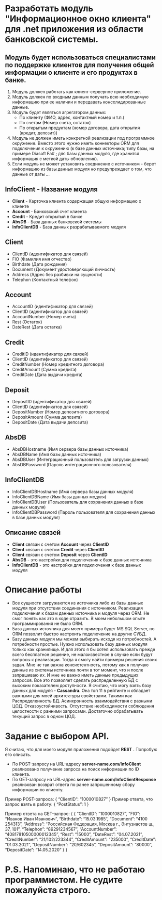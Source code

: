 # Разработать модуль "Информационное окно клиента" для .net приложения из области банковской системы.
## Модуль будет использоваться специалистами по поддержке клиентов для получения общей информации о клиенте и его продуктах в банке.

1. Модуль должен работать как клиент-серверное приложение.
2. Модуль должен по входным данным получать всю необходимую информацию при ее наличии и передавать консолидированные данные.
3. Модуль будет являться агрегатором данных:
	- По клиенту (ФИО, адрес, контактный номер и т.п.)
	- По счетам (Номер счета, остаток)
	- По открытым продуктам (номер договора, дата открытия (кредит, депозит))
4. Модуль не должен иметь конкретной реализации под программное окружение. Вместо этого нужно иметь коннекторы ORM для подключения к окружению (к базе данных источника; типу базы, на примере Diasoft Fa# ; для базы данных модуля, где хранится информация с меткой даты обновления).
5. Если модуль не может установить соединение с источником - берет информацию из базы данных модуля но предупреждает о том, что данные от даты ... 

## InfoClient - Название модуля
- **Client** - Карточка клиента содержащая общую информацию о клиенте
- **Account** - Банковский счет клиента
- **Credit** - Кредит открытый в банке
- **AbsDB** - База данных банковской системы
- **InfoClientDB** - База данных разрабатываемого модуля

## **Client**
- ClientID (идентификатор для связей)
- FIO (Фамилия имя отчество)
- Birthdate (Дата рождения)
- Document (Документ удостоверяющий личность)
- Address (Адрес без разбивки на сущности)
- Telephon (Контактный телефон)

## **Account**
- AccountID (идентификатор для связей)
- ClientID (идентификатор для связей)
- AccountNumber (Номер счета)
- Rest (Остаток)
- DateRest (Дата остатка)

## **Credit**
- CreditID (идентификатор для связей)
- ClientID (идентификатор для связей)
- CreditNumber (Номер кредитного договора)
- CreditAmount (Сумма кредита)
- CreditDate (Дата выдачи кредита)

## **Deposit**
- DepositID (идентификатор для связей)
- ClientID (идентификатор для связей)
- DepositNumber (Номер депозитного договора)
- DepositAmount (Сумма депозита)
- DepositDate (Дата выдачи депозита)

## **AbsDB**
- AbsDBHostname (Имя сервера базы данных источника)
- AbsDBName (Имя базы данных источника)
- AbsDBUser (Интеграционный пользователь для загрузки данных)
- AbsDBPassword (Пароль интеграционного пользователя)

## **InfoClientDB**
- InfoClientDBHostname (Имя сервера базы данных модуля)
- InfoClientDBName (Имя базы данных модуля)
- InfoClientDBUser (Пользователь для сохранения данных в базе данных модуля)
- InfoClientDBPassword (Пароль пользователя для сохранения данных в базе данных модуля)

## **Описание связей**
- **Client** связан с счетом **Account** через **ClientID**
- **Client** связан с счетом **Credit** через **ClientID**
- **Client** связан с счетом **Deposit** через **ClientID**
- **AbsDB** - это настройки для подключения к базе данных источника
- **InfoClientDB** - это настройки для подключения к базе данных модуля

# Описание работы
- Все сущности загружаются из источника либо из базы данных модуля при отсутствии соединения с источником. Реализация подключения к базам данных источника и модуля через ORM. Не смог понять как это в коде отразить. В моем небольшом опыте программирования не было ORM.
- База данных источника для моего примера будет MS SQL Server, но ORM позволит быстро настроить подключение на другие СУБД.
- Базу данных модуля мы можем выбирать исходя из потребностей. А потребности простые. Нужно использовать базу данных модуля только как хранилище. И для этого я бы хотел использовать прежде всего бесплатное решение, не малоизвестное в случае если будут вопросы к реализации. Тогда я смогу найти примеры решения своих задач. Мне не так важна консистентность, потому как я получаю данные из системы источника почти в тот момент, что и после запрашиваю их. И мне не важно иметь данные предыдущих запросов. Все это позволяет сделать распределенную БД с высоким показателем доступности. Я считаю, что могу взять базу данных для модуля - **Cassandra**. Она топ 11 в рейтинге и обладает важными для моей архитектуры свойствами. Такими как Распределенность БД. Асинхронность взаимодействия с разными ЦОД. Отказоустойчивость. Отсутствие необходимости соблюдения целостности с ранними запросами. Достаточно обрабатывать текущий запрос в одном ЦОД.

# Задание с выбором API.
Я считаю, что для моего модуля приложения подойдет **REST** . Попробую его описать.

- По POST-запросу на URL-адресу **server-name.com/InfoClient** реализовано получение запроса на поиск информации по ID клиента.
- По GET-запросу на URL-адрес **server-name.com/InfoClientResponse** реализован возврат ответа по ранее запрошенному сбору информации по клиенту.

Пример POST-запроса:
	{
		“ClientID”: “1000010827”
	}
Пример ответа, что запрос взять в работу:
	{
		“PostStatus”: 1
	}


Пример ответа на GET-запрос:
	{
		{
			“ClientID”: “1000010827”,
			“FIO”: “Иванов Иван Иванович”,
			“Birthdate”: “15.03.1985”,
			“Document”: “4100 254313”,
			“Address”: “Российская Федерация, Москва г., Энтузиастов ш., 37, 101”,
			“Telephon”: “89291234567”,
			“AccountNumber”: “40817810500000012345”,
			“Rest”: “15000”,
			“DateRest”: “04.07.2021”,
			“CreditNumber”: “21/102/223344”,
			“CreditAmount”: “235000”,
			“CreditDate”: “01.03.2021”,
			“DepositNumber”: “20/602345”,
			“DepositAmount”: “80000”,
			“DepositDate”: “14.05.2020”
		}
	} 

# P.S. Напоминаю, что не работаю программистом. Не судите пожалуйста строго.